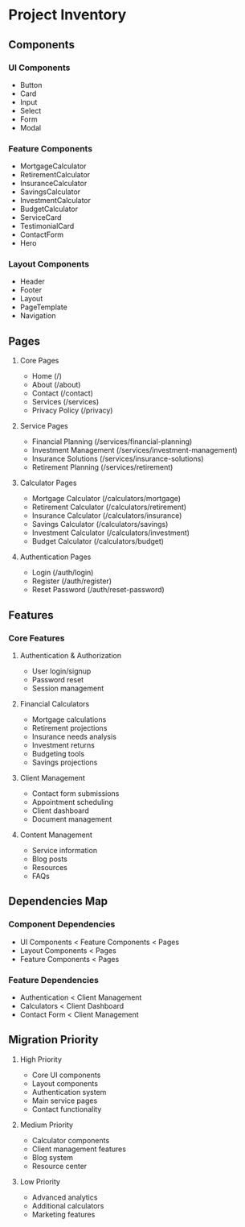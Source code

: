 # Project Inventory

## Components

### UI Components
- Button
- Card
- Input
- Select
- Form
- Modal

### Feature Components
- MortgageCalculator
- RetirementCalculator
- InsuranceCalculator
- SavingsCalculator
- InvestmentCalculator
- BudgetCalculator
- ServiceCard
- TestimonialCard
- ContactForm
- Hero

### Layout Components
- Header
- Footer
- Layout
- PageTemplate
- Navigation

## Pages
1. Core Pages
   - Home (/)
   - About (/about)
   - Contact (/contact)
   - Services (/services)
   - Privacy Policy (/privacy)

2. Service Pages
   - Financial Planning (/services/financial-planning)
   - Investment Management (/services/investment-management)
   - Insurance Solutions (/services/insurance-solutions)
   - Retirement Planning (/services/retirement)

3. Calculator Pages
   - Mortgage Calculator (/calculators/mortgage)
   - Retirement Calculator (/calculators/retirement)
   - Insurance Calculator (/calculators/insurance)
   - Savings Calculator (/calculators/savings)
   - Investment Calculator (/calculators/investment)
   - Budget Calculator (/calculators/budget)

4. Authentication Pages
   - Login (/auth/login)
   - Register (/auth/register)
   - Reset Password (/auth/reset-password)

## Features

### Core Features
1. Authentication & Authorization
   - User login/signup
   - Password reset
   - Session management

2. Financial Calculators
   - Mortgage calculations
   - Retirement projections
   - Insurance needs analysis
   - Investment returns
   - Budgeting tools
   - Savings projections

3. Client Management
   - Contact form submissions
   - Appointment scheduling
   - Client dashboard
   - Document management

4. Content Management
   - Service information
   - Blog posts
   - Resources
   - FAQs

## Dependencies Map

### Component Dependencies
- UI Components < Feature Components < Pages
- Layout Components < Pages
- Feature Components < Pages

### Feature Dependencies
- Authentication < Client Management
- Calculators < Client Dashboard
- Contact Form < Client Management

## Migration Priority

1. High Priority
   - Core UI components
   - Layout components
   - Authentication system
   - Main service pages
   - Contact functionality

2. Medium Priority
   - Calculator components
   - Client management features
   - Blog system
   - Resource center

3. Low Priority
   - Advanced analytics
   - Additional calculators
   - Marketing features